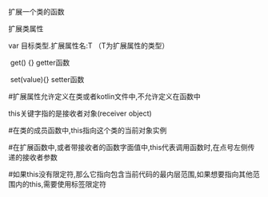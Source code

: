 扩展一个类的函数



扩展类属性

var <T> 目标类型.扩展属性名:T （T为扩展属性的类型）

​	get() {}	getter函数

​	set(value){}  setter函数

#扩展属性允许定义在类或者kotlin文件中,不允许定义在函数中



this关键字指的是接收者对象(receiver object)

#在类的成员函数中,this指向这个类的当前对象实例

#在扩展函数中,或者带接收者的函数字面值中,this代表调用函数时,在点号左侧传递的接收者参数

#如果this没有限定符,那么它指向包含当前代码的最内层范围,如果想要指向其他范围内的this,需要使用标签限定符